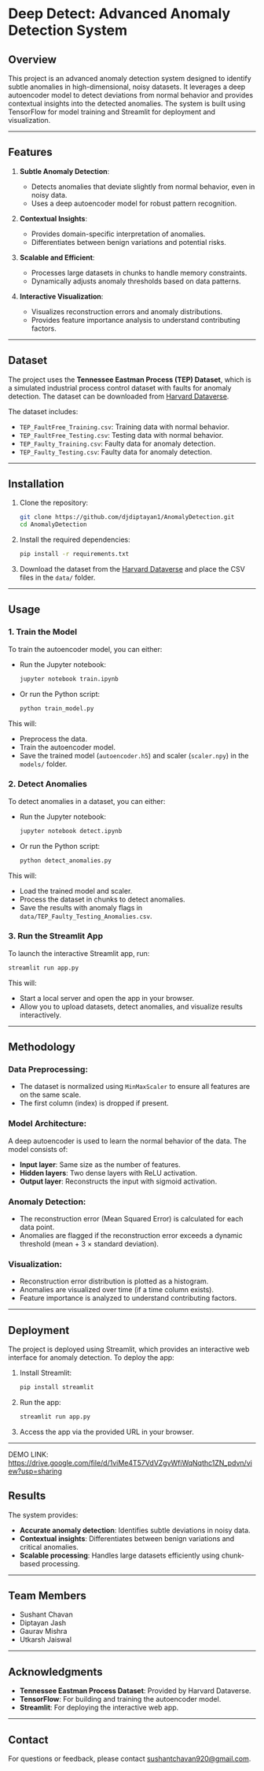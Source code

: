 # **Deep Detect: Advanced Anomaly Detection System**

## **Overview**
This project is an advanced anomaly detection system designed to identify subtle anomalies in high-dimensional, noisy datasets. It leverages a deep autoencoder model to detect deviations from normal behavior and provides contextual insights into the detected anomalies. The system is built using TensorFlow for model training and Streamlit for deployment and visualization.

---

## **Features**
1. **Subtle Anomaly Detection**:
   - Detects anomalies that deviate slightly from normal behavior, even in noisy data.
   - Uses a deep autoencoder model for robust pattern recognition.

2. **Contextual Insights**:
   - Provides domain-specific interpretation of anomalies.
   - Differentiates between benign variations and potential risks.

3. **Scalable and Efficient**:
   - Processes large datasets in chunks to handle memory constraints.
   - Dynamically adjusts anomaly thresholds based on data patterns.

4. **Interactive Visualization**:
   - Visualizes reconstruction errors and anomaly distributions.
   - Provides feature importance analysis to understand contributing factors.

---

## **Dataset**
The project uses the **Tennessee Eastman Process (TEP) Dataset**, which is a simulated industrial process control dataset with faults for anomaly detection. The dataset can be downloaded from [Harvard Dataverse](https://dataverse.harvard.edu/dataset.xhtml?persistentId=doi:10.7910/DVN/6C3JR1).

The dataset includes:
- `TEP_FaultFree_Training.csv`: Training data with normal behavior.
- `TEP_FaultFree_Testing.csv`: Testing data with normal behavior.
- `TEP_Faulty_Training.csv`: Faulty data for anomaly detection.
- `TEP_Faulty_Testing.csv`: Faulty data for anomaly detection.

---

## **Installation**
1. Clone the repository:
   ```bash
   git clone https://github.com/djdiptayan1/AnomalyDetection.git
   cd AnomalyDetection
   ```
2. Install the required dependencies:
   ```bash
   pip install -r requirements.txt
   ```
3. Download the dataset from the [Harvard Dataverse](https://dataverse.harvard.edu/dataset.xhtml?persistentId=doi:10.7910/DVN/6C3JR1) and place the CSV files in the `data/` folder.

---

## **Usage**

### 1. Train the Model
To train the autoencoder model, you can either:

- Run the Jupyter notebook:
  ```bash
  jupyter notebook train.ipynb
  ```
- Or run the Python script:
  ```bash
  python train_model.py
  ```

This will:
- Preprocess the data.
- Train the autoencoder model.
- Save the trained model (`autoencoder.h5`) and scaler (`scaler.npy`) in the `models/` folder.

### 2. Detect Anomalies
To detect anomalies in a dataset, you can either:

- Run the Jupyter notebook:
  ```bash
  jupyter notebook detect.ipynb
  ```
- Or run the Python script:
  ```bash
  python detect_anomalies.py
  ```

This will:
- Load the trained model and scaler.
- Process the dataset in chunks to detect anomalies.
- Save the results with anomaly flags in `data/TEP_Faulty_Testing_Anomalies.csv`.

### 3. Run the Streamlit App
To launch the interactive Streamlit app, run:

```bash
streamlit run app.py
```

This will:
- Start a local server and open the app in your browser.
- Allow you to upload datasets, detect anomalies, and visualize results interactively.

---

## **Methodology**

### **Data Preprocessing**:
- The dataset is normalized using `MinMaxScaler` to ensure all features are on the same scale.
- The first column (index) is dropped if present.

### **Model Architecture**:
A deep autoencoder is used to learn the normal behavior of the data. The model consists of:
- **Input layer**: Same size as the number of features.
- **Hidden layers**: Two dense layers with ReLU activation.
- **Output layer**: Reconstructs the input with sigmoid activation.

### **Anomaly Detection**:
- The reconstruction error (Mean Squared Error) is calculated for each data point.
- Anomalies are flagged if the reconstruction error exceeds a dynamic threshold (mean + 3 × standard deviation).

### **Visualization**:
- Reconstruction error distribution is plotted as a histogram.
- Anomalies are visualized over time (if a time column exists).
- Feature importance is analyzed to understand contributing factors.

---

## **Deployment**
The project is deployed using Streamlit, which provides an interactive web interface for anomaly detection. To deploy the app:

1. Install Streamlit:
   ```bash
   pip install streamlit
   ```
2. Run the app:
   ```bash
   streamlit run app.py
   ```
3. Access the app via the provided URL in your browser.

---
DEMO LINK:
https://drive.google.com/file/d/1viMe4T57VdVZgvWfiWqNqthc1ZN_pdvn/view?usp=sharing

## **Results**
The system provides:
- **Accurate anomaly detection**: Identifies subtle deviations in noisy data.
- **Contextual insights**: Differentiates between benign variations and critical anomalies.
- **Scalable processing**: Handles large datasets efficiently using chunk-based processing.

---

## **Team Members**
- Sushant Chavan
- Diptayan Jash
- Gaurav Mishra
- Utkarsh Jaiswal

---

## **Acknowledgments**
- **Tennessee Eastman Process Dataset**: Provided by Harvard Dataverse.
- **TensorFlow**: For building and training the autoencoder model.
- **Streamlit**: For deploying the interactive web app.

---

## **Contact**
For questions or feedback, please contact sushantchavan920@gmail.com.
